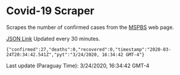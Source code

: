 # Covid-19 Scraper

Scrapes the number of confirmed cases from the [MSPBS](https://www.mspbs.gov.py/covid-19.php) web page.

[JSON Link](https://jmayalag.github.io/covid19-scrape/cases.json)
Updated every 30 minutes.
```
{"confirmed":27,"deaths":0,"recovered":0,"timestamp":"2020-03-24T20:34:42.541Z","pyt":"3/24/2020, 16:34:42 GMT-4"}
```
Last update (Paraguay Time): 3/24/2020, 16:34:42 GMT-4